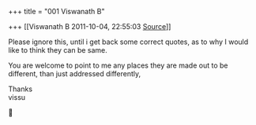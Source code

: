 +++
title = "001 Viswanath B"

+++
[[Viswanath B	2011-10-04, 22:55:03 [Source](https://groups.google.com/g/samskrita/c/Kzlcscckz1U)]]



Please ignore this, until i get back some correct quotes, as to why I would like to think they can be same.  
  
You are welcome to point to me any places they are made out to be different, than just addressed differently,  
  
Thanks  
vissu



